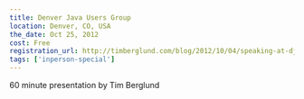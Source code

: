 ```yaml
---
title: Denver Java Users Group
location: Denver, CO, USA
the_date: Oct 25, 2012
cost: Free
registration_url: http://timberglund.com/blog/2012/10/04/speaking-at-djug-next-week/
tags: ['inperson-special']
---
```


60 minute presentation by Tim Berglund
